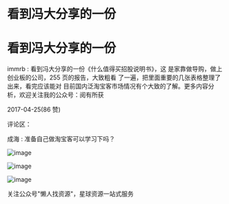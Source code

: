 # 看到冯大分享的一份

# 看到冯大分享的一份

immrb : 看到冯大分享的一份《什么值得买招股说明书》，这 是家靠做导购，做上创业板的公司，255 页的报告，大致粗看 了一遍，把里面重要的几张表格整理了出来，看完应该能对 目前国内泛淘宝客市场情况有个大致的了解。更多内容分 析，欢迎关注我的公众号：阅有所获

2017-04-25(86 赞)

评论区：

成海 : 准备自己做淘宝客可以学习下吗？

![image](img/Image_454.png)

![image](img/Image_455.png)

![image](img/Image_456.png)

关注公众号"懒人找资源"，星球资源一站式服务
